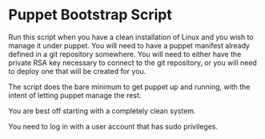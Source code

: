 # Puppet Bootstrap Script
Run this script when you have a clean installation of Linux and you wish to manage it under puppet. You will need to have a puppet manifest already defined in a git repository somewhere. You will need to either have the private RSA key necessary to connect to the git repository, or you will need to deploy one that will be created for you.

The script does the bare minimum to get puppet up and running, with the intent of letting puppet manage the rest.

You are best off starting with a completely clean system.

You need to log in with a user account that has sudo privileges.

